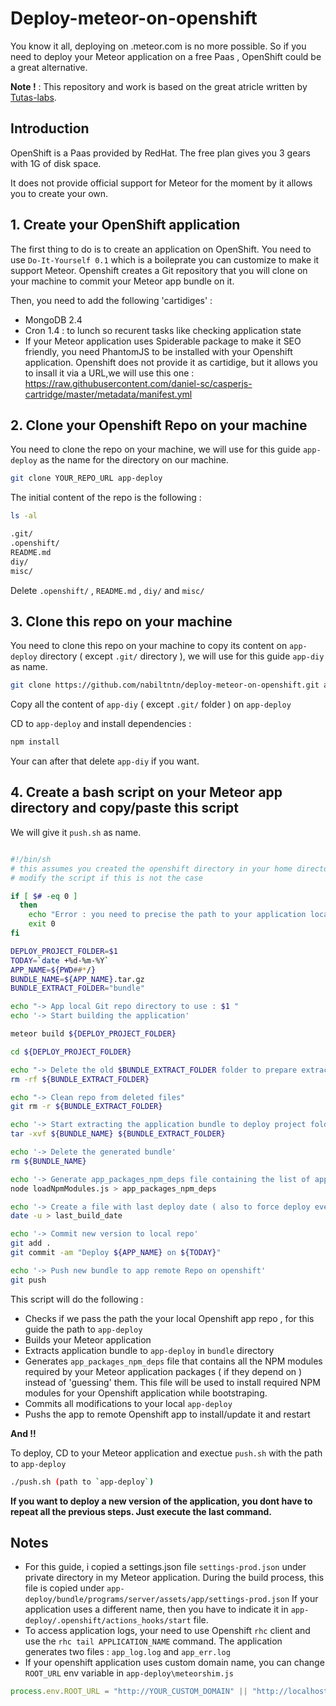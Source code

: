 # Deploy-meteor-on-openshift

You know it all, deploying on .meteor.com is no more possible.
So if you need to deploy your Meteor application on a free Paas , OpenShift could be a great
alternative.



**Note !** : This repository and work is based on the great atricle written by [Tutas-labs](http://www.tutas-labs.com/deploying-meteor-applications-to-openshift-paas/).


## Introduction
OpenShift is a Paas provided by RedHat. The free plan gives you 3 gears with 1G of disk space.

It does not provide official support for Meteor for the moment by it allows you
to create your own.

## 1. Create your OpenShift application
The first thing to do is to create an application on OpenShift. You need
to use `Do-It-Yourself 0.1` which is a boileprate you can customize to make it
support Meteor. Openshift creates a Git repository that you will clone on your
machine to commit your Meteor app bundle on it.

Then, you need to add the following 'cartidiges' :
+ MongoDB 2.4
+ Cron 1.4 : to lunch so recurent tasks like checking application state
+ If your Meteor application uses Spiderable package to make it SEO friendly, you
need PhantomJS to be installed with your Openshift application. Openshift does
not provide it as cartidige, but it allows you to insall it via a URL,we will use
this one : https://raw.githubusercontent.com/daniel-sc/casperjs-cartridge/master/metadata/manifest.yml

## 2. Clone your Openshift Repo on your machine
You need to clone the repo on your machine, we will use for this guide
`app-deploy` as the name for the directory on our machine.
```sh
git clone YOUR_REPO_URL app-deploy
```
The initial content of the repo is the following :
```sh
ls -al

.git/
.openshift/
README.md
diy/
misc/
```

Delete `.openshift/` , `README.md` , `diy/` and `misc/`

## 3. Clone this repo on your machine
You need to clone this repo on your machine to copy its content on `app-deploy`
directory ( except `.git/` directory ), we will use for this guide `app-diy` as
name.

```sh
git clone https://github.com/nabiltntn/deploy-meteor-on-openshift.git app-diy
```

Copy all the content of `app-diy`  ( except `.git/` folder ) on `app-deploy`

CD to `app-deploy` and install dependencies :

```sh
npm install
```

Your can after that delete `app-diy` if you want.

## 4. Create a bash script on your Meteor app directory and copy/paste this script

We will give it `push.sh` as name.


```bash

#!/bin/sh
# this assumes you created the openshift directory in your home directory
# modify the script if this is not the case

if [ $# -eq 0 ]
  then
    echo "Error : you need to precise the path to your application local repo as first argument"
    exit 0
fi

DEPLOY_PROJECT_FOLDER=$1
TODAY=`date +%d-%m-%Y`
APP_NAME=${PWD##*/}
BUNDLE_NAME=${APP_NAME}.tar.gz
BUNDLE_EXTRACT_FOLDER="bundle"

echo "-> App local Git repo directory to use : $1 "
echo '-> Start building the application'

meteor build ${DEPLOY_PROJECT_FOLDER}

cd ${DEPLOY_PROJECT_FOLDER}

echo "-> Delete the old $BUNDLE_EXTRACT_FOLDER folder to prepare extract"
rm -rf ${BUNDLE_EXTRACT_FOLDER}

echo "-> Clean repo from deleted files"
git rm -r ${BUNDLE_EXTRACT_FOLDER}

echo '-> Start extracting the application bundle to deploy project folder'
tar -xvf ${BUNDLE_NAME} ${BUNDLE_EXTRACT_FOLDER}

echo '-> Delete the generated bundle'
rm ${BUNDLE_NAME}

echo '-> Generate app_packages_npm_deps file containing the list of app packages NPM dependencies to use in app build'
node loadNpmModules.js > app_packages_npm_deps

echo '-> Create a file with last deploy date ( also to force deploy even if nothing changed )'
date -u > last_build_date

echo '-> Commit new version to local repo'
git add .
git commit -am "Deploy ${APP_NAME} on ${TODAY}"

echo '-> Push new bundle to app remote Repo on openshift'
git push

```

This script will do the following :
+ Checks if we pass the path the your local Openshift app repo , for this guide
the path to `app-deploy`
+ Builds your Meteor application
+ Extracts application bundle to `app-deploy` in `bundle` directory
+ Generates `app_packages_npm_deps` file that contains all the NPM modules required
by your Meteor application packages ( if they depend on ) instead of 'guessing'
them.
This file will be used to install required NPM modules for your Openshift
application while bootstraping.
+ Commits all modifications to your local `app-deploy`
+ Pushs the app to remote Openshift app to install/update it and restart

**And !!**

To deploy, CD to your Meteor application and exectue `push.sh` with the path
to `app-deploy`

```sh
./push.sh (path to `app-deploy`)
```

**If you want to deploy a new version of the application, you dont have to repeat
all the previous steps. Just execute the last command.**



## Notes
+ For this guide, i copied a settings.json file `settings-prod.json` under
private directory in my Meteor application. During the build process, this
file is copied under `app-deploy/bundle/programs/server/assets/app/settings-prod.json`
If your application uses a different name, then you have to indicate it in
`app-deploy/.openshift/actions_hooks/start` file.
+ To access application logs, your need to use Openshift `rhc` client and use
the `rhc tail APPLICATION_NAME` command. The application generates two files :
`app_log.log` and `app_err.log`
+ If your openshift application uses custom domain name, you can change
`ROOT_URL` env variable in `app-deploy\meteorshim.js`
```js
process.env.ROOT_URL = "http://YOUR_CUSTOM_DOMAIN" || "http://localhost";
```
